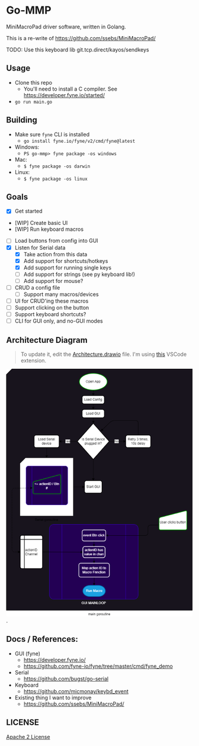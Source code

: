 # Go-MMP
MiniMacroPad driver software, written in Golang. 

This is a re-write of https://github.com/ssebs/MiniMacroPad/

TODO: Use this keyboard lib git.tcp.direct/kayos/sendkeys

## Usage
- Clone this repo
  - You'll need to install a C compiler. See https://developer.fyne.io/started/
- `go run main.go`
<!-- - go install github.com/ssebs/go-mmp -->

## Building
- Make sure `fyne` CLI is installed
  - `go install fyne.io/fyne/v2/cmd/fyne@latest`
- Windows:
  - `PS go-mmp> fyne package -os windows`
- Mac:
  - `$ fyne package -os darwin`
- Linux:
  - `$ fyne package -os linux`

## Goals
- [x] Get started
- [WIP] Create basic UI
- [WIP] Run keyboard macros
- [ ] Load buttons from config into GUI
- [x] Listen for Serial data
  - [x] Take action from this data
  - [x] Add support for shortcuts/hotkeys
  - [x] Add support for running single keys
  - [ ] Add support for strings (see py keyboard lib!)
  - [ ] Add support for mouse?
- [ ] CRUD a config file
  - [ ] Support many macros/devices
- [ ] UI for CRUD'ing these macros
- [ ] Support clicking on the button
- [ ] Support keyboard shortcuts?
- [ ] CLI for GUI only, and no-GUI modes

## Architecture Diagram
> To update it, edit the [Architecture.drawio](./res/Architecture.drawio) file. I'm using [this](https://open-vsx.org/extension/hediet/vscode-drawio) VSCode extension.
> 
![Architecture diagram](./res/Architecture.png).


## Docs / References:
- GUI (fyne)
  - https://developer.fyne.io/
  - https://github.com/fyne-io/fyne/tree/master/cmd/fyne_demo
- Serial
  - https://github.com/bugst/go-serial
- Keyboard
  - https://github.com/micmonay/keybd_event
- Existing thing I want to improve
  - https://github.com/ssebs/MiniMacroPad/

## LICENSE
[Apache 2 License](./LICENSE)